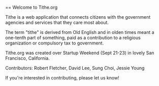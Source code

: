 == Welcome to Tithe.org

Tithe is a web application that connects citizens with the government agencies and services that they care most about.  

The term "tithe" is derived from Old English and in olden times meant a one-tenth part of something, paid as a contribution to a religious organization or compulsory tax to government.

Tithe.org was created over Startup Weekend (Sept 21-23) in lovely San Francisco, California.  

Contributors: Robert Fletcher, David Lee, Sung Choi, Jessie Young

If you're interested in contributing, please let us know!
